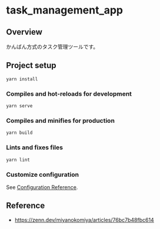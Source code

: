 # task_management_app

## Overview

かんばん方式のタスク管理ツールです。

## Project setup

```
yarn install
```

### Compiles and hot-reloads for development

```
yarn serve
```

### Compiles and minifies for production

```
yarn build
```

### Lints and fixes files

```
yarn lint
```

### Customize configuration

See [Configuration Reference](https://cli.vuejs.org/config/).

## Reference

- https://zenn.dev/miyanokomiya/articles/76bc7b48fbc614
